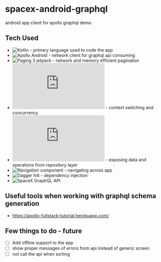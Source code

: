 # spacex-android-graphql
android app client for apollo graphql demo 

## Tech Used 
- ![Kotlin](kotlinlang.org/) - primary language used to code the app
- ![Apollo Android](https://github.com/apollographql/apollo-android) - network client for graphql api consuming
- ![Paging 3 jetpack](https://developer.android.com/topic/libraries/architecture/paging/v3-overview) - network and memory efficient pagination
- ![Coroutines](https://kotlinlang.org/docs/coroutines-overview.html) - context switching and concurrency
- ![Flows](https://kotlinlang.org/docs/flow.html) -  exposing data and operations from repository layer
- ![Navigation component](https://developer.android.com/guide/navigation) -  navigating across app
- ![Dagger hilt](https://dagger.dev/hilt/) -  dependency injection
- ![SpaceX GraphQL API](https://github.com/spacexland/api)

## Useful tools when working with graphql schema generation
- https://apollo-fullstack-tutorial.herokuapp.com/

## Few things to do - future
- [ ] Add offline support to the app 
- [ ] show proper messages of errors from api instead of generic screen
- [ ] not call the api when sorting
